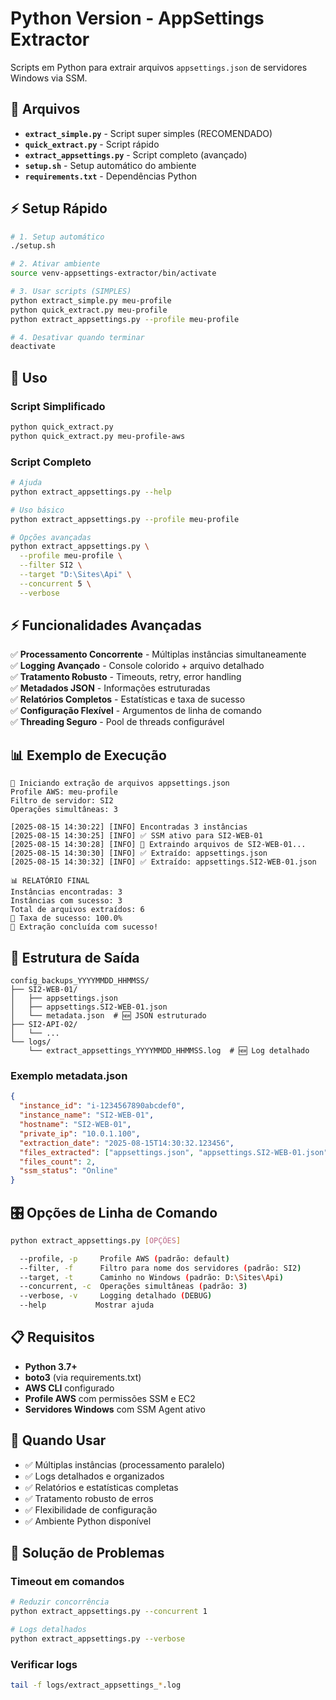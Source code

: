 # Python Version - AppSettings Extractor

Scripts em Python para extrair arquivos `appsettings.json` de servidores Windows via SSM.

## 📁 Arquivos

- **`extract_simple.py`** - Script super simples (RECOMENDADO)
- **`quick_extract.py`** - Script rápido
- **`extract_appsettings.py`** - Script completo (avançado)
- **`setup.sh`** - Setup automático do ambiente
- **`requirements.txt`** - Dependências Python

## ⚡ Setup Rápido

```bash
# 1. Setup automático
./setup.sh

# 2. Ativar ambiente
source venv-appsettings-extractor/bin/activate

# 3. Usar scripts (SIMPLES)
python extract_simple.py meu-profile
python quick_extract.py meu-profile
python extract_appsettings.py --profile meu-profile

# 4. Desativar quando terminar
deactivate
```

## 🚀 Uso

### Script Simplificado

```bash
python quick_extract.py
python quick_extract.py meu-profile-aws
```

### Script Completo

```bash
# Ajuda
python extract_appsettings.py --help

# Uso básico
python extract_appsettings.py --profile meu-profile

# Opções avançadas
python extract_appsettings.py \
  --profile meu-profile \
  --filter SI2 \
  --target "D:\Sites\Api" \
  --concurrent 5 \
  --verbose
```

## ⚡ Funcionalidades Avançadas

✅ **Processamento Concorrente** - Múltiplas instâncias simultaneamente  
✅ **Logging Avançado** - Console colorido + arquivo detalhado  
✅ **Tratamento Robusto** - Timeouts, retry, error handling  
✅ **Metadados JSON** - Informações estruturadas  
✅ **Relatórios Completos** - Estatísticas e taxa de sucesso  
✅ **Configuração Flexível** - Argumentos de linha de comando  
✅ **Threading Seguro** - Pool de threads configurável

## 📊 Exemplo de Execução

```
🚀 Iniciando extração de arquivos appsettings.json
Profile AWS: meu-profile
Filtro de servidor: SI2
Operações simultâneas: 3

[2025-08-15 14:30:22] [INFO] Encontradas 3 instâncias
[2025-08-15 14:30:25] [INFO] ✅ SSM ativo para SI2-WEB-01
[2025-08-15 14:30:28] [INFO] 📁 Extraindo arquivos de SI2-WEB-01...
[2025-08-15 14:30:30] [INFO] ✅ Extraído: appsettings.json
[2025-08-15 14:30:32] [INFO] ✅ Extraído: appsettings.SI2-WEB-01.json

📊 RELATÓRIO FINAL
Instâncias encontradas: 3
Instâncias com sucesso: 3
Total de arquivos extraídos: 6
🎯 Taxa de sucesso: 100.0%
🎉 Extração concluída com sucesso!
```

## 📂 Estrutura de Saída

```
config_backups_YYYYMMDD_HHMMSS/
├── SI2-WEB-01/
│   ├── appsettings.json
│   ├── appsettings.SI2-WEB-01.json
│   └── metadata.json  # 🆕 JSON estruturado
├── SI2-API-02/
│   └── ...
└── logs/
    └── extract_appsettings_YYYYMMDD_HHMMSS.log  # 🆕 Log detalhado
```

### Exemplo metadata.json

```json
{
  "instance_id": "i-1234567890abcdef0",
  "instance_name": "SI2-WEB-01",
  "hostname": "SI2-WEB-01",
  "private_ip": "10.0.1.100",
  "extraction_date": "2025-08-15T14:30:32.123456",
  "files_extracted": ["appsettings.json", "appsettings.SI2-WEB-01.json"],
  "files_count": 2,
  "ssm_status": "Online"
}
```

## 🎛️ Opções de Linha de Comando

```bash
python extract_appsettings.py [OPÇÕES]

  --profile, -p     Profile AWS (padrão: default)
  --filter, -f      Filtro para nome dos servidores (padrão: SI2)
  --target, -t      Caminho no Windows (padrão: D:\Sites\Api)
  --concurrent, -c  Operações simultâneas (padrão: 3)
  --verbose, -v     Logging detalhado (DEBUG)
  --help           Mostrar ajuda
```

## 📋 Requisitos

- **Python 3.7+**
- **boto3** (via requirements.txt)
- **AWS CLI** configurado
- **Profile AWS** com permissões SSM e EC2
- **Servidores Windows** com SSM Agent ativo

## 🎯 Quando Usar

- ✅ Múltiplas instâncias (processamento paralelo)
- ✅ Logs detalhados e organizados
- ✅ Relatórios e estatísticas completas
- ✅ Tratamento robusto de erros
- ✅ Flexibilidade de configuração
- ✅ Ambiente Python disponível

## 🔧 Solução de Problemas

### Timeout em comandos

```bash
# Reduzir concorrência
python extract_appsettings.py --concurrent 1

# Logs detalhados
python extract_appsettings.py --verbose
```

### Verificar logs

```bash
tail -f logs/extract_appsettings_*.log
```
